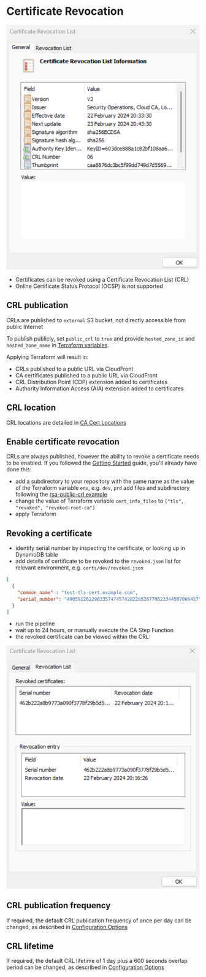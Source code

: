 # Certificate Revocation

![Certificate Revocation List](images/crl.png?raw=true)

* Certificates can be revoked using a Certificate Revocation List (CRL)
* Online Certificate Status Protocol (OCSP) is not supported

## CRL publication
CRLs are published to `external` S3 bucket, not directly accessible from public Internet

To publish publicly, set `public_crl` to `true` and provide `hosted_zone_id` and `hosted_zone_name` in [Terraform variables](https://github.com/serverless-ca/terraform-aws-ca/blob/main/variables.tf).

Applying Terraform will result in:
* CRLs published to a public URL via CloudFront
* CA certificates published to a public URL via CloudFront
* CRL Distribution Point (CDP) extension added to certificates
* Authority Information Access (AIA) extension added to certificates

## CRL location
CRL locations are detailed in [CA Cert Locations](locations.md)

## Enable certificate revocation
CRLs are always published, however the ability to revoke a certificate needs to be enabled. If you followed the [Getting Started](getting-started.md) guide, you'll already have done this:
* add a subdirectory to your repository with the same name as the value of the Terraform variable `env`, e.g. `dev`, `prd`
add files and subdirectory following the [rsa-public-crl example](https://github.com/serverless-ca/terraform-aws-ca/blob/main/examples/rsa-public-crl/README.md)
* change the value of Terraform variable `cert_info_files` to  `["tls", "revoked", "revoked-root-ca"]`
* apply Terraform

## Revoking a certificate

* identify serial number by inspecting the certificate, or looking up in DynamoDB table
* add details of certificate to be revoked to the `revoked.json` list for relevant environment, e.g. `certs/dev/revoked.json`
```json
[
  {
    "common_name" : "test-tls-cert.example.com",
    "serial_number": "400591262296335747457420220526770623344507066427"
  }
]
```
* run the pipeline
* wait up to 24 hours, or manually execute the CA Step Function
* the revoked certificate can be viewed within the CRL:

![Revoked certificate](images/crl-revoked.png?raw=true)

## CRL publication frequency
If required, the default CRL publication frequency of once per day can be changed, as described in [Configuration Options](./options.md#crl-publication-frequency)

## CRL lifetime
If required, the default CRL lifetime of 1 day plus a 600 seconds overlap period can be changed, as described in [Configuration Options](./options.md#crl-lifetime)